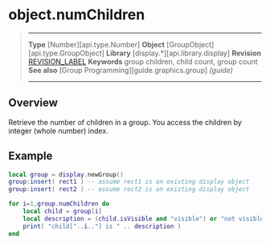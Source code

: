 # object.numChildren

> --------------------- ------------------------------------------------------------------------------------------
> __Type__              [Number][api.type.Number]
> __Object__            [GroupObject][api.type.GroupObject]
> __Library__           [display.*][api.library.display]
> __Revision__          [REVISION_LABEL](REVISION_URL)
> __Keywords__          group children, child count, group count
> __See also__          [Group Programming][guide.graphics.group] _(guide)_
> --------------------- ------------------------------------------------------------------------------------------

## Overview

Retrieve the number of children in a group. You access the children by integer (whole number) index.

## Example

``````lua
local group = display.newGroup()
group:insert( rect1 ) -- assume rect1 is an existing display object
group:insert( rect2 ) -- assume rect2 is an existing display object

for i=1,group.numChildren do
    local child = group[i]
    local description = (child.isVisible and "visible") or "not visible"
    print( "child["..i.."] is " .. description )
end 
``````
